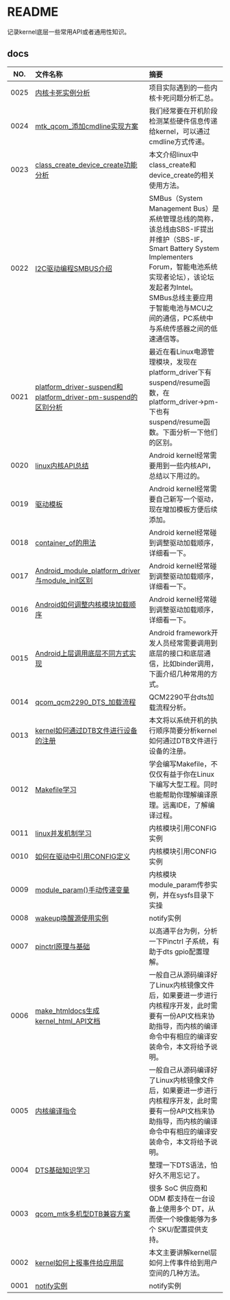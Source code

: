# README

记录kernel底层一些常用API或者通用性知识。

## docs

NO.|文件名称|摘要
:--:|:--|:--
0025| [内核卡死实例分析](docs/0025_内核卡死实例分析.md) | 项目实际遇到的一些内核卡死问题分析汇总。
0024| [mtk_qcom_添加cmdline实现方案](docs/0024_mtk_qcom_添加cmdline实现方案.md) | 我们经常要在开机阶段检测某些硬件信息传递给kernel，可以通过cmdline方式传递。
0023| [class_create_device_create功能分析](docs/0023_class_create_device_create功能分析.md) | 本文介绍linux中class_create和device_create的相关使用方法。
0022| [I2C驱动编程SMBUS介绍](docs/0022_I2C驱动编程SMBUS介绍.md) | SMBus（System Management Bus）是系统管理总线的简称，该总线由SBS-IF提出并维护（SBS-IF，Smart Battery System Implementers Forum，智能电池系统实现者论坛），该论坛发起者为Intel。SMBus总线主要应用于智能电池与MCU之间的通信，PC系统中与系统传感器之间的低速通信等。
0021| [platform_driver-suspend和platform_driver-pm-suspend的区别分析](docs/0021_platform_driver-suspend和platform_driver-pm-suspend的区别分析.md) | 最近在看Linux电源管理模块，发现在platform_driver下有suspend/resume函数，在platform_driver->pm-下也有suspend/resume函数。下面分析一下他们的区别。
0020| [linux内核API总结](docs/0020_linux内核API总结.md) | Android kernel经常需要用到一些内核API，总结以下用过的。
0019| [驱动模板](docs/0019_驱动模板.md) | Android kernel经常需要自己新写一个驱动，现在增加模板方便后续添加。
0018| [container_of的用法](docs/0018_container_of的用法.md) | Android kernel经常碰到调整驱动加载顺序，详细看一下。
0017| [Android_module_platform_driver与module_init区别](docs/0017_Android_module_platform_driver与module_init区别.md) | Android kernel经常碰到调整驱动加载顺序，详细看一下。
0016| [Android如何调整内核模块加载顺序](docs/0016_Android如何调整内核模块加载顺序.md) | Android kernel经常碰到调整驱动加载顺序，详细看一下。
0015| [Android上层调用底层不同方式实现](docs/0015_Android上层调用底层不同方式实现.md) | Android framework开发人员经常需要调用到底层的接口和底层通信，比如binder调用，下面介绍几种常用的方式。
0014| [qcom_qcm2290_DTS_加载流程](docs/0014_qcom_qcm2290_DTS_加载流程.md) | QCM2290平台dts加载流程分析。
0013| [kernel如何通过DTB文件进行设备的注册](docs/0013_kernel如何通过DTB文件进行设备的注册.md) | 本文将以系统开机的执行顺序简要分析kernel如何通过DTB文件进行设备的注册。
0012| [Makefile学习](docs/0012_Makefile学习.md) | 学会编写Makefile，不仅仅有益于你在Linux下编写大型工程。同时也能帮助你理解编译原理。远离IDE，了解编译过程。
0011| [linux并发机制学习](docs/0011_linux并发机制学习.md) | 内核模块引用CONFIG实例
0010| [如何在驱动中引用CONFIG定义](docs/0010_如何在驱动中引用CONFIG定义.md) | 内核模块引用CONFIG实例
0009| [module_param()手动传递变量](docs/0009_module_param()手动传递变量.md) | 内核模块module_param传参实例，并在sysfs目录下实操
0008| [wakeup唤醒源使用实例](docs/0008_wakeup唤醒源使用实例.md) | notify实例
0007| [pinctrl原理与基础](docs/0007_pinctrl原理与基础.md) | 以高通平台为例，分析一下Pinctrl 子系统，有助于dts gpio配置理解。
0006| [make_htmldocs生成kernel_html_API文档](docs/0006_make_htmldocs生成kernel_html_API文档.md) | 一般自己从源码编译好了Linux内核镜像文件后，如果要进一步进行内核程序开发，此时需要有一份API文档来协助指导，而内核的编译命令中有相应的编译安装命令，本文将给予说明。
0005| [内核编译指令](docs/0005_内核编译指令.md) | 一般自己从源码编译好了Linux内核镜像文件后，如果要进一步进行内核程序开发，此时需要有一份API文档来协助指导，而内核的编译命令中有相应的编译安装命令，本文将给予说明。
0004| [DTS基础知识学习](docs/0004_DTS基础知识学习.md) | 整理一下DTS语法，怕好久不用忘记了。
0003| [qcom_mtk多机型DTB兼容方案](docs/0003_qcom_mtk多机型DTB兼容方案.md) | 很多 SoC 供应商和 ODM 都支持在一台设备上使用多个 DT，从而使一个映像能够为多个 SKU/配置提供支持。
0002| [kernel如何上报事件给应用层](docs/0002_kernel如何上报事件给应用层.md) | 本文主要讲解kernel层如何上传事件给到用户空间的几种方法。
0001| [notify实例](docs/0001_notify实例.md) | notify实例
